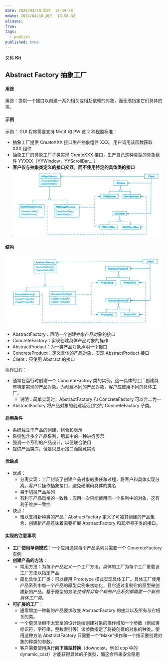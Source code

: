 ```yaml
---
date: 2024/03/28,周四  15-49-58
mdate: 2024/04/10,周三  18-58-32
aliases: 
from: 
tags:
  - publish
published: true
---
```



又称 **Kit**
## Abstract Factory 抽象工厂

#### 用途
用途：提供一个接口以创建一系列相关或相互依赖的对象，而无须指定它们具体的类。

#### 示例
示例： GUI 程序需要支持 Motif 和 PW 这 2 种视窗标准：
- 抽象工厂提供 CreateXXX 接口生产抽象组件 XXX，用户调用该函数获取 XXX 组件
- 抽象工厂的具象工厂子类实现 CreateXXX 接口，生产自己这种类型的具象组件 YYXXX（YYWindow，YYScrollBar,...）
- **客户仅与抽象类定义的接口交互，而不使用特定的具体类的接口**
![](./assets/3.1-AbstractFactory%E3%80%8CKit%E3%80%8D-%E6%8A%BD%E8%B1%A1%E5%B7%A5%E5%8E%82-%E5%88%9B%E5%BB%BA%E5%9E%8B%E6%A8%A1%E5%BC%8F/image-2023-09-24_13-01-22-769.png)



#### 结构
![](./assets/3.1-AbstractFactory%E3%80%8CKit%E3%80%8D-%E6%8A%BD%E8%B1%A1%E5%B7%A5%E5%8E%82-%E5%88%9B%E5%BB%BA%E5%9E%8B%E6%A8%A1%E5%BC%8F/image-2023-09-24_15-12-44-904.png)
- AbstractFactory：声明一个创建抽象产品对象的接口
- ConcreteFactory：实现创建具体产品对象的操作
- AbstractProduct：为一类产品对象声明一个接口
- ConcreteProduct：定义具体的产品对象，实现 AbstractProduct 接口
- Client：只使用 Abstract 的接口

协作过程：
- 通常在运行时创建一个 ConcreteFactroy 类的实例。这一具体的工厂创建具有特定实现的产品对象。为创建不同的产品对象，客户应使用不同的具体工厂。
	- 说明：简单实现时，AbstractFactory 和 ConcreteFactory 可以合二为一
- AbstractFactory 将产品对象的创建延迟到它的 ConcreteFactory 子类。

#### 适用条件
- 系统独立于产品的创建、组合和表示
- 系统包含多个产品系列，用其中的一种进行表示
- 强调一个系列的产品设计，以便联合使用
- 提供产品类库，但是只显示接口而隐藏实现

#### 优缺点

- 优点：
	- 分离实现：工厂封装了创建产品对象的责任和过程，将客户和具体实现分离。客户只操作抽象接口，避免硬编码具体的类名
	- 易于切换产品系列
	- 有利于产品风格的一致性：应用一次只能使用同一个系列中的对象，这有利于维护一致性
- 缺点：
	- 难以支持新种类的产品：AbstractFactory 定义了可被其创建的产品集合，创建新产品意味着需要扩展 AbstractFactory 和其*所有*子类的接口。


#### 实现的注意事项

- **工厂使用单例模式**：一个应用通常每个产品系列只需要一个 ConcreteFactory 实例
- **创建产品的方法**：
	- 常用方法：为每个产品定义一个工厂方法，具体的工厂为每个工厂重载该工厂方法以指定产品
	- 简化具体工厂类：可以使用 Prototype 模式实现具体工厂。具体工厂使用产品系列中每一个产品的原型实例来初始化，且它通过复制它的原型来创建新的产品。基于原型的方法*使得并非每个新的产品系列都需要一个新的具体工厂类。*
- **可扩展的工厂**：
	- 通常增加一种新的产品要求改变 AbstractFactory 的接口以及所有与它相关的类。
	- 一个更灵活但不太安全的设计是给创建对象的操作增加一个参数（例如类标识符，字符串，整数索引等）该参数指定了将被创建的对象的种类。使用这种方法 AbstractFactory 只需要一个“Make”操作和一个指示要创建对象的种类的参数。
	- 客户需要使用执行**向下类型转换**（downcast，例如 cpp 中的 dynamic_cast）才能获得具体的子类型，而这会带来安全隐患